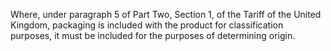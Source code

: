 Where, under paragraph 5 of Part Two, Section 1, of the Tariff of the United Kingdom, packaging is included with the product for classification purposes, it must be included for the purposes of determining origin.
